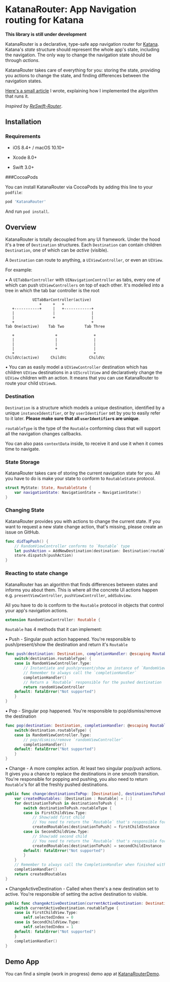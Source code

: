 # KatanaRouter: App Navigation routing for Katana

**This library is still under development**

KatanaRouter is a declarative, type-safe app navigation router for [Katana](https://github.com/BendingSpoons/katana-swift). Katana's *state* structure should represent the whole app's state, including the navigation. The only way to change the navigation state should be through *actions*. 

KatanaRouter takes care of everything for you: storing the state, providing you actions to change the state, and finding differences between the navigation states.

[Here's a small article](http://swiftpearls.com/app-routing-algorithm.html) I wrote, explaining how I implemented the algorithm that runs it.

*Inspired by [ReSwift-Router](https://github.com/ReSwift/ReSwift-Router)*.

## Installation

### Requirements

- iOS 8.4+ / macOS 10.10+

- Xcode 8.0+

- Swift 3.0+

###CocoaPods

You can install KatanaRouter via CocoaPods by adding this line to your `podfile`:
```ruby
pod 'KatanaRouter'
```
And run `pod install`.

## Overview

KatanaRouter is totally decoupled from any UI framework. Under the hood it's a tree of `Destination` structures. Each `Destination` can contain children `Destination`, one of which can be *active* (visible).

A `Destination` can route to anything, a `UIViewController`, or even an `UIView`.

For example:

• A `UITabBarController` with `UINavigationController` as tabs, every one of which can push `UIViewControllers` on top of each other. It's modelled into a tree in which the tab bar controller is the root

```
            UITabBarController(active)
               +     +   +
   +-----------+     |   +------------+
   |                 |                |
   |                 +                |
   +                                  +
Tab One(active)    Tab Two         Tab Three

   +                  +                +
   |                  |                |
   |                  |                |
   |                  +                |
   +                                   +
ChildVc(active)     ChildVc          ChildVc
```

• You can as easily model a `UIViewController` destination which has children `UIView` destinations in a `UIScrollView` and declaratively change the `UIView` children with an action. It means that you can use KatanaRouter to route your child `UIView`s.

### Destination

`Destination` is a structure which models a unique destination, identified by a unique `instanceIdentifier`, or by `userIdentifier` set by you to easily refer to it later. **Please make sure that all `userIdentifier`s are unique**.

`routableType` is the type of the `Routable` conforming class that will support all the navigation changes callbacks.

You can also pass `contextData` inside, to receive it and use it when it comes time to navigate.

### State Storage

KatanaRouter takes care of storing the current navigation state for you. All you have to do is make your state to conform to `RoutableState` protocol.

```swift
struct MyState: State, RoutableState {
    var navigationState: NavigationState = NavigationState()
}
```

### Changing State

KatanaRouter provides you with actions to change the current state. If you want to request a new state change action, that's missing, please create an issue on GitHub.

```swift
func didTapPush() {
    // RandomViewController conforms to `Routable` type
    let pushAction = AddNewDestination(destination: Destination(routableType: RandomViewController.self))
    store.dispatch(pushAction)
}
```

### Reacting to state change

KatanaRouter has an algorithm that finds differences between states and informs you about them. This is where all the concrete UI actions happen e.g. `presentViewController`, `pushViewController`, `addSubview`.

All you have to do is conform to the `Routable` protocol in objects that control your app's navigation actions.

```swift
extension RandomViewController: Routable {
```

`Routable` has 4 methods that it can implement:

• Push - Singular push action happened. You're responsible to push/present/show the destination and return it's `Routable`

```swift
func push(destination: Destination, completionHandler: @escaping RoutableCompletion) -> Routable {
    switch(destination.routableType) {
    case is RandomViewController.Type:
        // Instantiate and push/present/show an instance of `RandomViewController`
        // Remember to always call the `completionHandler`
        completionHandler()
        // Return a `Routable` responsible for the pushed destination
        return randomViewController
    default: fatalError("Not supported")
    }
}
```

• Pop - Singular pop happened. You're responsible to pop/dismiss/remove the destination
    
```swift
func pop(destination: Destination, completionHandler: @escaping RoutableCompletion) {
    switch(destination.routableType) {
    case is RandomViewController.Type:
        // pop/dismiss/remove `randomViewController`
        completionHandler()
    default: fatalError("Not supported")
    }
}
```

• Change - A more complex action. At least two singular pop/push actions. It gives you a chance to replace the destinations in one smooth transition. You're responsible for popping and pushing, you also need to return `Routable`'s for all the freshly pushed destinations.

```swift
public func change(destinationsToPop: [Destination], destinationsToPush: [Destination], completionHandler: @escaping RoutableCompletion) -> [Destination : Routable] {
    var createdRoutables: [Destination : Routable] = [:]
    for destinationToPush in destinationsToPush {
        switch destinationToPush.routableType {
        case is FirstChildView.Type:
            // Show/add first child
            // You need to return the `Routable` that's responsible for routing the `FirstChildView` instance
            createdRoutables[destinationToPush] = firstChildInstance
        case is SecondChildView.Type:
            // Show/add second child
            // You need to return the `Routable` that's responsible for routing the `SecondChildView` instance
            createdRoutables[destinationToPush] = secondChildInstance
        default: fatalError("Not supported")
        }
    }
    // Remember to always call the CompletionHandler when finished with the transition!
    completionHandler()
    return createdRoutables
}
```

• ChangeActiveDestination - Called when there's a new destination set to active. You're responsible of setting the active destination to visible.

```swift
public func changeActiveDestination(currentActiveDestination: Destination, completionHandler: @escaping RoutableCompletion) {
    switch currentActiveDestination.routableType {
    case is FirstChildView.Type:
        self.selectedIndex = 0
    case is SecondChildView.Type:
        self.selectedIndex = 1
    default: fatalError("Not supported")
    }
    completionHandler()
}
```

## Demo App

You can find a simple (work in progress) demo app at [KatanaRouterDemo](https://github.com/michalciurus/KatanaRouterDemo).








